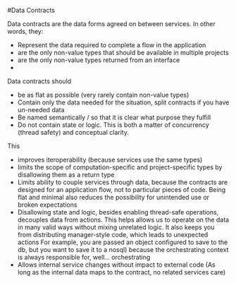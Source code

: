 ﻿#Data Contracts

Data contracts are the data forms agreed on between services.
In other words, they:
 - Represent the data required to complete a flow in the application
 - are the only non-value types that should be available in multiple projects 
 - are the only non-value types returned from an interface
 - 
 
 Data contracts should
  - be as flat as possible (very rarely contain non-value types)
  - Contain only the data needed for the situation, split contracts if you have un-needed data
  - Be named semantically / so that it is clear what purpose they fulfill
  - Do not contain state or logic. This is both a matter of concurrency (thread safety) and conceptual clarity.
    

 This
- improves iteroperability (because services use the same types)
- limits the scope of computation-specific and project-specific types by disallowing them as a return type
- Limits ability to couple services through data, because the contracts are designed for an application flow,
  not to particular pieces of code. Being flat and minimal also reduces the possibility for unintended use or
  broken expectations
- Disallowing state and logic, besides enabling thread-safe operations, decouples data from actions. This helps allows us to
  operate on the data in many valid ways without mixing unrelated logic. It also keeps you from distributing manager-style code, which leads to unexpected actions
  For example, you are passed an object configured to save to the db, but you want to save it to a nosql) because the orchestrating context is always responsible for,
  well... orchestrating
- Allows internal service changes without impact to external code (As long as the internal data maps to the contract, no related services care)